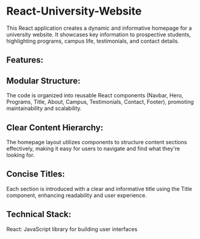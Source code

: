 # React-University-Website
This React application creates a dynamic and informative homepage for a university website.
It showcases key information to prospective students, highlighting programs, campus life, testimonials, and contact details.

## Features:

## Modular Structure:
The code is organized into reusable React components (Navbar, Hero, Programs, Title, About, Campus, Testimonials, Contact, Footer), promoting maintainability and scalability.
## Clear Content Hierarchy:
The homepage layout utilizes components to structure content sections effectively, making it easy for users to navigate and find what they're looking for.
## Concise Titles:
Each section is introduced with a clear and informative title using the Title component, enhancing readability and user experience.


## Technical Stack:
React: JavaScript library for building user interfaces

